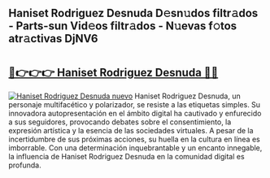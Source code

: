 ## Haniset Rodriguez Desnuda D𝚎sn𝚞dos filtr𝚊dos - Parts-sun Vid𝚎os filtr𝚊dos - N𝚞evas f𝚘tos atr𝚊ctivas DjNV6

# <h2><a href="http://mb7c6rj.tromn.icu/?c=Haniset+Rodriguez+Desnuda">🔗👉👉👉 Haniset Rodriguez Desnuda 🔗🔗</a></h2>

[![Haniset Rodriguez Desnuda nuevo](https://i.imgur.com/pEAQMta.gif)](http://mb7c6rj.tromn.icu/?c=Haniset+Rodriguez+Desnuda)
Haniset Rodriguez Desnuda, un personaje multifacético y polarizador, se resiste a las etiquetas simples. Su innovadora autopresentación en el ámbito digital ha cautivado y enfurecido a sus seguidores, provocando debates sobre el consentimiento, la expresión artística y la esencia de las sociedades virtuales. A pesar de la incertidumbre de sus próximas acciones, su huella en la cultura en línea es imborrable. Con una determinación inquebrantable y un encanto innegable, la influencia de Haniset Rodriguez Desnuda en la comunidad digital es profunda.
